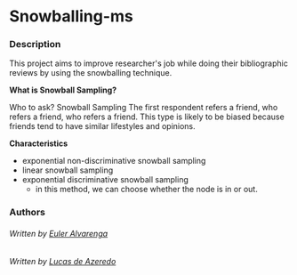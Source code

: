 # Snowballing-ms
### Description 

This project aims to improve researcher's job while doing their bibliographic reviews by using the snowballing technique.



**What is Snowball Sampling?**

Who to ask? Snowball Sampling The first respondent refers a friend, who refers a friend, who refers a friend. This type is likely to be biased because friends tend to have similar lifestyles and opinions. 



**Characteristics** 

- exponential non-discriminative snowball sampling
- linear snowball sampling
- exponential discriminative snowball sampling
  - in this method, we can choose whether the node is in or out.





### Authors

###### Written by [Euler Alvarenga](https://twitter.com/Rithie)

###### Written by [Lucas de Azeredo](https://github.com/deazeredo)